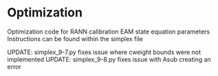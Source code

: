 # Optimization
Optimization code for RANN calibration EAM state equation parameters
Instructions can be found within the simplex file

UPDATE: simplex_9-7.py fixes issue where cweight bounds were not implemented
UPDATE: simplex_9-8.py fixes issue with Asub creating an error
